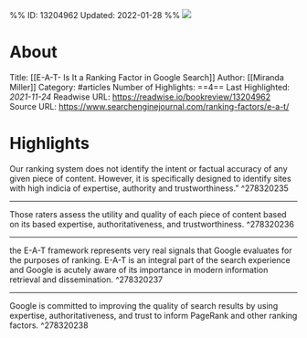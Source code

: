 %%
ID: 13204962
Updated: 2022-01-28
%%
![](https://readwise-assets.s3.amazonaws.com/static/images/article2.74d541386bbf.png)

# About
Title: [[E-A-T- Is It a Ranking Factor in Google Search]]
Author: [[Miranda Miller]]
Category: #articles
Number of Highlights: ==4==
Last Highlighted: *2021-11-24*
Readwise URL: https://readwise.io/bookreview/13204962
Source URL: https://www.searchenginejournal.com/ranking-factors/e-a-t/


# Highlights 
Our ranking system does not identify the intent or factual accuracy of any given piece of content. However, it is specifically designed to identify sites with high indicia of expertise, authority and trustworthiness.”  ^278320235

---

Those raters assess the utility and quality of each piece of content based on its based expertise, authoritativeness, and trustworthiness.  ^278320236

---

the E-A-T framework represents very real signals that Google evaluates for the purposes of ranking.
E-A-T is an integral part of the search experience and Google is acutely aware of its importance in modern information retrieval and dissemination.  ^278320237

---

Google is committed to improving the quality of search results by using expertise, authoritativeness, and trust to inform PageRank and other ranking factors.  ^278320238

